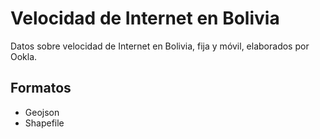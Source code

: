 # Velocidad de Internet en Bolivia

Datos sobre velocidad de Internet en Bolivia, fija y móvil, elaborados por Ookla.

## Formatos
- Geojson
- Shapefile